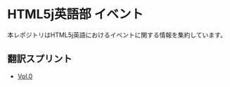 # HTML5j英語部 イベント

本レポジトリはHTML5j英語におけるイベントに関する情報を集約しています。

## 翻訳スプリント

- [Vol.0](https://github.com/html5j-english/event/tree/master/vol0)